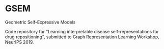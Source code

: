 # GSEM
Geometric Self-Expressive Models

Code repository for "Learning interpretable disease self-representations for drug repositioning", submitted to Graph Representation Learning Workshop, NeurIPS 2019.
